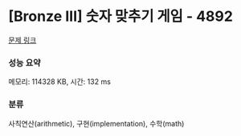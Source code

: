 # [Bronze III] 숫자 맞추기 게임 - 4892 

[문제 링크](https://www.acmicpc.net/problem/4892) 

### 성능 요약

메모리: 114328 KB, 시간: 132 ms

### 분류

사칙연산(arithmetic), 구현(implementation), 수학(math)

